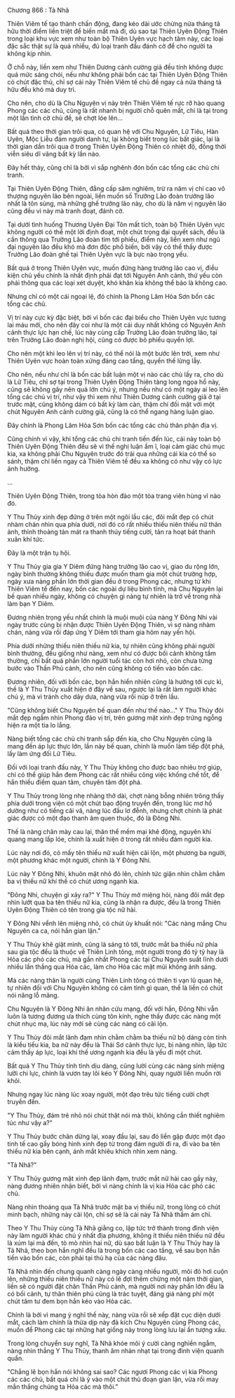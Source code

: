 




Chương 866 : Tả Nhã


Thiên Viêm tế tạo thành chấn động, đang kéo dài ước chừng nửa tháng tả hữu thời điểm liền triệt để biến mất mà đi, dù sao tại Thiên Uyên Động Thiên trong loại khu vực xem như toàn bộ Thiên Uyên vực hạch tâm này, các loại đặc sắc thật sự là quá nhiều, đủ loại tranh đấu đánh cờ để cho người ta không kịp nhìn.

Ở chỗ này, liền xem như Thiên Dương cảnh cường giả đều tính không được quá mức sáng chói, nếu như không phải bốn các tại Thiên Uyên Động Thiên có chút đặc thù, chỉ sợ cái này Thiên Viêm tế chủ đề ngay cả nửa tháng tả hữu đều khó mà duy trì.

Cho nên, cho dù là Chu Nguyên vị này trên Thiên Viêm tế rực rỡ hào quang Phong các các chủ, cũng là rất nhanh bị người chỗ quên mất, chỉ là tại trong một lần tình cờ chủ đề, sẽ chợt lóe lên...

Bất quá theo thời gian trôi qua, có quan hệ với Chu Nguyên, Lữ Tiêu, Hàn Uyên, Mộc Liễu đám người danh tự, lại không biết trong lúc bất giác, lại là thời gian dần trôi qua ở trong Thiên Uyên Động Thiên có nhiệt độ, đồng thời viễn siêu dĩ vãng bất kỳ lần nào.

Đây hết thảy, cũng chỉ là bởi vì sắp nghênh đón bốn các tổng các chủ chi tranh.

Tại Thiên Uyên Động Thiên, đẳng cấp sâm nghiêm, trừ ra năm vị chí cao vô thượng nguyên lão bên ngoài, liền muốn số Trưởng Lão đoàn trưởng lão nhất là tôn sùng, mà những ghế trưởng lão này, cho dù là năm vị nguyên lão cũng đều vì này mà tranh đoạt, đánh cờ.

Tại dưới tình huống Thương Uyên Đại Tôn mất tích, toàn bộ Thiên Uyên vực không người có thể một lời định đoạt, một chút trọng đại quyết sách, đều là cần thông qua Trưởng Lão đoàn tìm tới phiếu, điểm này, liền xem như ngũ đại nguyên lão đều khó mà đơn độc phổ biến, bởi vậy có thể thấy được Trưởng Lão đoàn ghế tại Thiên Uyên vực là bực nào trọng yếu.

Bất quá ở trong Thiên Uyên vực, muốn đứng hàng trưởng lão cao vị, điều kiện chủ yếu chính là nhất định phải đạt tới Nguyên Anh cảnh, thứ yếu còn phải thông qua các loại xét duyệt, khó khăn kia không thể bảo là không cao.

Nhưng chỉ có một cái ngoại lệ, đó chính là Phong Lâm Hỏa Sơn bốn các tổng các chủ.

Vị trí này cực kỳ đặc biệt, bởi vì bốn các đại biểu cho Thiên Uyên vực tương lai máu mới, cho nên đây coi như là một cái duy nhất không có Nguyên Anh cảnh thực lực hạn chế, lúc này cùng cấp Trưởng Lão đoàn trưởng lão, tại trên Trưởng Lão đoàn nghị hội, cũng có được bỏ phiếu quyền lợi.

Cho nên một khi leo lên vị trí này, có thể nói là một bước lên trời, xem như Thiên Uyên vực hoàn toàn xứng đáng cao tầng, quyền thế lừng lẫy.

Cho nên, nếu như chỉ là bốn các bất luận một vị nào các chủ lấy ra, cho dù là Lữ Tiêu, chỉ sợ tại trong Thiên Uyên Động Thiên tàng long ngọa hổ này, cũng sẽ không gây nên quá lớn chú ý, nhưng nếu như có một ngày ai leo lên tổng các chủ vị trí, như vậy thì xem như Thiên Dương cảnh cường giả ở tại trước mặt, cũng không dám có bất kỳ làm càn, thậm chí đối mặt với một chút Nguyên Anh cảnh cường giả, cũng là có thể ngang hàng luận giao.

Đây chính là Phong Lâm Hỏa Sơn bốn các tổng các chủ thân phận địa vị.

Cũng chính vì vậy, khi tổng các chủ chi tranh tiến đến lúc, cái này toàn bộ Thiên Uyên Động Thiên đều sẽ vì thế nghị luận ầm ĩ, loại cảm giác chú mục kia, xa không phải Chu Nguyên trước đó trải qua những cái kia có thể so sánh, thậm chí liền ngay cả Thiên Viêm tế đều xa không có như vậy có lực ảnh hưởng.

...

Thiên Uyên Động Thiên, trong tòa hòn đảo một tòa trang viên hùng vĩ nào đó.

Y Thu Thủy xinh đẹp đứng ở trên một ngôi lầu các, đôi mắt đẹp có chút nhàm chán nhìn qua phía dưới, nơi đó có rất nhiều thiếu niên thiếu nữ thân ảnh, thỉnh thoảng tản mát ra thanh thúy tiếng cười, tản ra hoạt bát thanh xuân khí tức.

Đây là một trận tụ hội.

Y Thu Thủy gia gia Y Diêm đứng hàng trưởng lão cao vị, giao du rộng lớn, ngày bình thường không thiếu được muốn tham gia một chút trường hợp, ngày xưa nàng phần lớn thời gian đều ở trong Phong các, nhưng từ khi Thiên Viêm tế đến nay, bốn các ngoài dự liệu bình tĩnh, mà Chu Nguyên lại bế quan nhiều ngày, không có chuyện gì nàng tự nhiên là trở về trong nhà làm bạn Y Diêm.

Đương nhiên trọng yếu nhất chính là muội muội của nàng Y Đông Nhi vài ngày trước cũng bị nhận được Thiên Uyên Động Thiên, vì sợ nàng nhàm chán, nàng vừa rồi đáp ứng Y Diêm tới tham gia hôm nay yến hội.

Phía dưới những thiếu niên thiếu nữ kia, tự nhiên cũng không phải người bình thường, đều giống như nàng, xem như có được bối cảnh không tầm thường, chỉ bất quá phần lớn người tuổi tác còn hơi nhỏ, còn chưa từng bước vào Thần Phủ cảnh, cho nên cũng không có tiến vào bốn các.

Đương nhiên, đối với bốn các, bọn hắn hiển nhiên cũng là hướng tới cực kì, thế là Y Thu Thủy xuất hiện ở đây về sau, ngược lại là rất làm người khác chú ý, mà vì tránh cho dây dưa, nàng vừa rồi núp ở trên lầu.

"Cũng không biết Chu Nguyên bế quan đến như thế nào..." Y Thu Thủy đôi mắt đẹp ngắm nhìn Phong đảo vị trí, trên gương mặt xinh đẹp trứng ngỗng hiện ra một tia lo lắng.

Nàng biết tổng các chủ chi tranh sắp đến kia, cho Chu Nguyên cũng là mang đến áp lực thực lớn, lần này bế quan, chính là muốn làm tiếp đột phá, lấy làm ứng đối Lữ Tiêu.

Đối với loại tranh đấu này, Y Thu Thủy không cho được bao nhiêu trợ giúp, chỉ có thể giúp hắn đem Phong các rất nhiều công việc khống chế tốt, để hắn thiếu điểm quan tâm, chuyên tâm đột phá.

Y Thu Thủy trong lòng nhẹ nhàng thở dài, chợt nàng bỗng nhiên trông thấy phía dưới trong viện có một chút bạo động truyền đến, trong lúc mơ hồ dường như có tiếng cãi vã, nàng lúc đầu lơ đễnh, nhưng chợt chính là phát giác được có một đạo thanh âm quen thuộc, đó là Đông Nhi.

Thế là nàng chân mày cau lại, thân thể mềm mại khẽ động, nguyên khí quang mang lấp lóe, chính là xuất hiện ở trong rất nhiều đám người kia.

Lúc này nơi đó, có mấy tên thiếu nữ xuất hiện cãi lộn, một phương ba người, một phương khác một người, chính là Y Đông Nhi.

Lúc này Y Đông Nhi, khuôn mặt nhỏ đỏ lên, chính tức giận nhìn chằm chằm ba vị thiếu nữ khí thế có chút ương ngạnh kia.

"Đông Nhi, chuyện gì xảy ra?" Y Thu Thủy mở miệng hỏi, nàng đôi mắt đẹp nhìn lướt qua ba tên thiếu nữ kia, cũng là nhận ra được, đều là trong Thiên Uyên Động Thiên có tên trong gia tộc nữ hài.

Y Đông Nhi vểnh lên miệng nhỏ, có chút ủy khuất nói: "Các nàng mắng Chu Nguyên ca ca, nói hắn gian lận."

Y Thu Thủy khẽ giật mình, cũng là sáng tỏ tới, trước mắt ba thiếu nữ phía sau gia tộc đều là thuộc về Thiên Linh tông, một người trong đó tỷ tỷ hay là Hỏa các phó các chủ, mà gần nhất Phong các tại Chu Nguyên suất lĩnh dưới nhiều lần thắng qua Hỏa các, làm cho Hỏa các mặt mũi không ánh sáng.

Mà các nàng thân là người cùng Thiên Linh tông có thiên ti vạn lũ quan hệ, tự nhiên đối với Chu Nguyên không có cảm tình gì quan, thế là liền có chút nói năng lỗ mãng.

Chu Nguyên là Y Đông Nhi ân nhân cứu mạng, đối với hắn, Đông Nhi vẫn luôn là tương đương ưa thích cùng tôn kính, nghe thấy được các nàng một chút nhục mạ, lúc này mới sẽ cùng các nàng có cãi lộn.

Y Thu Thủy đôi mắt lãnh đạm nhìn chằm chằm ba thiếu nữ bộ dáng còn tính là kiều tiếu kia, ba nữ này đều là Thái Sơ cảnh thực lực, bị nàng nhìn, lập tức cảm thấy áp lực, loại khí thế ương ngạnh kia đều là yếu đi một chút.

Bất quá Y Thu Thủy tính tình dịu dàng, cũng lười cùng các nàng sính miệng lưỡi chi lực, chính là vươn tay lôi kéo Y Đông Nhi, quay người liền muốn rời khỏi.

Nhưng ngay lúc nàng lúc xoay người, một đạo trêu tức tiếng cười chợt truyền đến.

"Y Thu Thủy, đám trẻ nhỏ nói chút thật nói mà thôi, không cần thiết nghiêm túc như vậy a?"

Y Thu Thủy bước chân dừng lại, xoay đầu lại, sau đó liền gặp được một đạo tinh tế cao gầy bóng hình xinh đẹp từ trong đám người đi ra, đi vào ba tên thiếu nữ kia bên cạnh, ánh mắt khiêu khích nhìn xem nàng.

"Tả Nhã?"

Y Thu Thủy gương mặt xinh đẹp lãnh đạm, trước mắt nữ hài cao gầy này, nàng đương nhiên nhận biết, bởi vì nàng chính là vị kia Hỏa các phó các chủ.

Nàng nhìn thoáng qua Tả Nhã trước mặt ba vị thiếu nữ, trong lòng có chút minh bạch, những này cãi lộn, chỉ sợ sẽ là cái này Tả Nhã thầm ám chỉ.

Theo Y Thu Thủy cùng Tả Nhã giằng co, lập tức trở thành trong đình viện này làm người khác chú ý nhất địa phương, không ít thiếu niên thiếu nữ đều là xúm lại mà đến, tò mò nhìn hai nữ, dù sao bất luận là Y Thu Thủy hay là Tả Nhã, theo bọn hắn nghĩ đều là trong bốn các cao tầng, về sau bọn hắn tiến vào bốn các, còn phải tại thủ hạ của các nàng đâu.

Tả Nhã nhìn đến chung quanh càng ngày càng nhiều người, môi đỏ hơi cuộn lên, những thiếu niên thiếu nữ này có lẽ đợi thêm chừng một năm thời gian, liền sẽ có người đặt chân Thần Phủ cảnh, mà người nơi này phần lớn đều là có bối cảnh, tự thân thiên phú cũng là trác tuyệt, đáng giá nàng phí một chút tâm tư đem bọn hắn kéo vào Hỏa các.

Chính là bởi vì mang ý nghĩ thế này, nàng vừa rồi sẽ xếp đặt cục diện dưới mắt, cách làm chính là thừa dịp này đả kích Chu Nguyên cùng Phong các, muốn để Phong các tại những hạt giống này trong lòng lưu lại ấn tượng xấu.

Trong lòng chuyển suy nghĩ, Tả Nhã khóe môi ý cười càng nghiền ngẫm, nàng nhìn thẳng Y Thu Thủy, thanh âm nhàn nhạt tại trong đình viện quanh quẩn.

"Chẳng lẽ bọn hắn nói không sai sao? Các ngươi Phong các vị kia Phong các các chủ, bất quá chỉ là ỷ vào một chút thủ đoạn gian lận, vừa rồi may mắn thắng chúng ta Hỏa các mà thôi."




